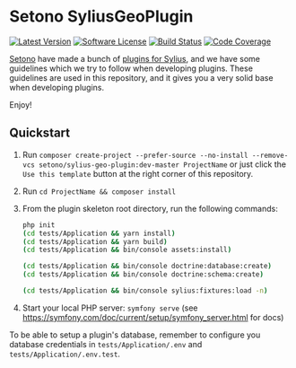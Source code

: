 # Setono SyliusGeoPlugin

[![Latest Version][ico-version]][link-packagist]
[![Software License][ico-license]](LICENSE)
[![Build Status][ico-github-actions]][link-github-actions]
[![Code Coverage][ico-code-coverage]][link-code-coverage]

[Setono](https://setono.com) have made a bunch of [plugins for Sylius](https://github.com/Setono), and we have some guidelines
which we try to follow when developing plugins. These guidelines are used in this repository, and it gives you a very
solid base when developing plugins.

Enjoy! 

## Quickstart

1. Run `composer create-project --prefer-source --no-install --remove-vcs setono/sylius-geo-plugin:dev-master ProjectName` or just click the `Use this template` button at the right corner of this repository.
2. Run `cd ProjectName && composer install`
3. From the plugin skeleton root directory, run the following commands:

    ```bash
    php init
    (cd tests/Application && yarn install)
    (cd tests/Application && yarn build)
    (cd tests/Application && bin/console assets:install)
    
    (cd tests/Application && bin/console doctrine:database:create)
    (cd tests/Application && bin/console doctrine:schema:create)
   
    (cd tests/Application && bin/console sylius:fixtures:load -n)
    ```
   
3. Start your local PHP server: `symfony serve` (see https://symfony.com/doc/current/setup/symfony_server.html for docs)

To be able to setup a plugin's database, remember to configure you database credentials in `tests/Application/.env` and `tests/Application/.env.test`.

[ico-version]: https://poser.pugx.org/setono/sylius-geo-plugin/v/stable
[ico-license]: https://poser.pugx.org/setono/sylius-geo-plugin/license
[ico-github-actions]: https://github.com/Setono/SyliusGeoPlugin/workflows/build/badge.svg
[ico-code-coverage]: https://codecov.io/gh/Setono/SyliusGeoPlugin/branch/master/graph/badge.svg

[link-packagist]: https://packagist.org/packages/setono/sylius-geo-plugin
[link-github-actions]: https://github.com/Setono/SyliusGeoPlugin/actions
[link-code-coverage]: https://codecov.io/gh/Setono/SyliusGeoPlugin
